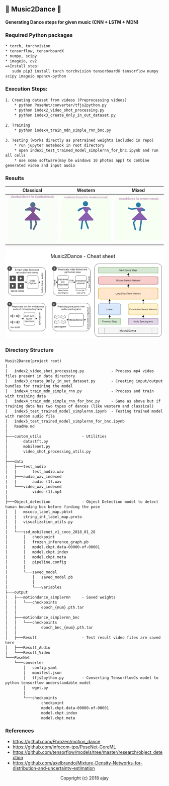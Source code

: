 ## :dancers: Music2Dance :dancer:
#### Generating Dance steps for given music (CNN + LSTM + MDN)

### Required Python packages

    * torch, torchvision
    * tensorflow, tensorboardX
    * numpy, scipy
    * imageio, cv2
    =>Install step:
	   sudo pip3 install torch torchvision tensorboardX tensorflow numpy scipy imageio opencv-python

### Execution Steps:

    1. Creating dataset from videos (Preprocessing videos)
        * python PoseNet/converter/tfjs2python.py
        * python index2_video_shot_processing.py
        * python index3_create_Only_in_out_dataset.py

    2. Training
        * python index4_train_mdn_simple_rnn_bnc.py

    3. Testing (works directly as pretrained weights included in repo)
        * run jupyter notebook in root directory
        * open index5_test_trained_model_simplernn_for_bnc.ipynb and run all cells
        * use some software(may be windows 10 photos app) to combine generated video and input audio

### Results

| Classical | Western | Mixed |
|:---:|:---:|:---:|
|[![Music2Dance Classical](images/classical.gif)](https://www.youtube.com/watch?v=Db79bIJvxdw) | [![Music2Dance Western](images/western.gif)](https://www.youtube.com/watch?v=qbWkt3RPPOw) | [![Music2Dance Mixed](images/mixed.gif)](https://www.youtube.com/watch?v=FqOioNX1FAI)

![Music2Dance Cheat Sheet](images/Music2Dance_cheatsheet.jpg?raw=true "Music2Dance Cheat Sheet")

### Directory Structure
```
Music2Dance(project root)
|
│   index2_video_shot_processing.py            - Process mp4 video files present in data directory
│   index3_create_Only_in_out_dataset.py       - Creating input/output bundles for training the model
│   index4_train_mdn_simple_rnn.py             - Process and train with training data
│   index4_train_mdn_simple_rnn_for_bnc.py     - Same as above but if training data has two types of dances (like western and classical)
│   index5_test_trained_model_simplernn.ipynb  - Testing trained model with random audio file
│   index5_test_trained_model_simplernn_for_bnc.ipynb
│   ReadMe.md
│
├───custom_utils                  - Utilities
│       datastft.py
│       mobilenet.py
│       video_shot_processing_utils.py
│
├───data
│   ├───test_audio
│   |       test_audio.wav
|   ├───audio_wav_indexed
|   |       audio (1).wav
|   └───video_wav_indexed
|           video (1).mp4
│
├───Object_detection              - Object Detection model to detect human bounding box before finding the pose 
│   │   mscoco_label_map.pbtxt
│   │   string_int_label_map.proto
│   │   visualization_utils.py
│   │
│   └───ssd_mobilenet_v1_coco_2018_01_28
│       │   checkpoint
│       │   frozen_inference_graph.pb
│       │   model.ckpt.data-00000-of-00001
│       │   model.ckpt.index
│       │   model.ckpt.meta
│       │   pipeline.config
│       │
│       └───saved_model
│           │   saved_model.pb
│           │
│           └───variables
├───output
│   ├───motiondance_simplernn     - Saved weights
│   │   └───checkpoints
│   │           epoch_{num}.pth.tar
│   │
│   ├───motiondance_simplernn_bnc
│   │   └───checkpoints
│   │           epoch_bnc_{num}.pth.tar
│   │
│   ├───Result                    - Test result video files are saved here
│   ├───Result_Audio
│   └───Result_Video
└───PoseNet
    └───converter
        │   config.yaml
        │   manifest.json
        │   tfjs2python.py        - Converting TensorflowJs model to python tensorflow understandable model
        │   wget.py
        │
        └───checkpoints
                checkpoint
                model.ckpt.data-00000-of-00001
                model.ckpt.index
                model.ckpt.meta        
```

### References

* https://github.com/Fhrozen/motion_dance
* https://github.com/infocom-tpo/PoseNet-CoreML
* https://github.com/tensorflow/models/tree/master/research/object_detection
* https://github.com/axelbrando/Mixture-Density-Networks-for-distribution-and-uncertainty-estimation 


<p align="center">
  Copyright (c) 2018 ajay
</p>
